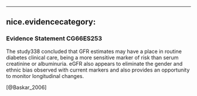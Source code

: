 
---
nice.evidencecategory: 
---

### Evidence Statement CG66ES253
The study338 concluded that GFR estimates may have a place in routine diabetes clinical care,
being a more sensitive marker of risk than serum creatinine or albuminuria. eGFR also appears
to eliminate the gender and ethnic bias observed with current markers and also provides an
opportunity to monitor longitudinal changes.

[@Baskar_2006]

